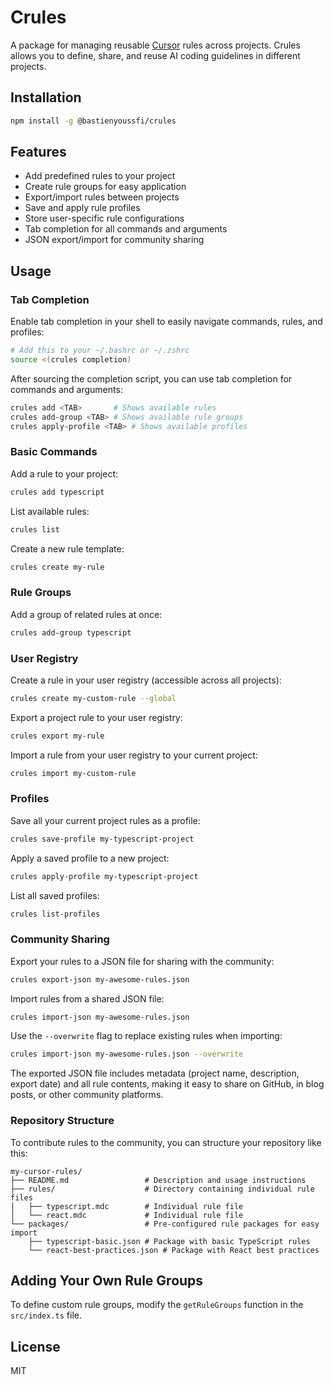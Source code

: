 # Crules

A package for managing reusable [Cursor](https://cursor.sh/) rules across projects. Crules allows you to define, share, and reuse AI coding guidelines in different projects.

## Installation

```bash
npm install -g @bastienyoussfi/crules
```

## Features

- Add predefined rules to your project
- Create rule groups for easy application
- Export/import rules between projects
- Save and apply rule profiles
- Store user-specific rule configurations
- Tab completion for all commands and arguments
- JSON export/import for community sharing

## Usage

### Tab Completion

Enable tab completion in your shell to easily navigate commands, rules, and profiles:

```bash
# Add this to your ~/.bashrc or ~/.zshrc
source <(crules completion)
```

After sourcing the completion script, you can use tab completion for commands and arguments:

```bash
crules add <TAB>       # Shows available rules
crules add-group <TAB> # Shows available rule groups
crules apply-profile <TAB> # Shows available profiles
```

### Basic Commands

Add a rule to your project:

```bash
crules add typescript
```

List available rules:

```bash
crules list
```

Create a new rule template:

```bash
crules create my-rule
```

### Rule Groups

Add a group of related rules at once:

```bash
crules add-group typescript
```

### User Registry

Create a rule in your user registry (accessible across all projects):

```bash
crules create my-custom-rule --global
```

Export a project rule to your user registry:

```bash
crules export my-rule
```

Import a rule from your user registry to your current project:

```bash
crules import my-custom-rule
```

### Profiles

Save all your current project rules as a profile:

```bash
crules save-profile my-typescript-project
```

Apply a saved profile to a new project:

```bash
crules apply-profile my-typescript-project
```

List all saved profiles:

```bash
crules list-profiles
```

### Community Sharing

Export your rules to a JSON file for sharing with the community:

```bash
crules export-json my-awesome-rules.json
```

Import rules from a shared JSON file:

```bash
crules import-json my-awesome-rules.json
```

Use the `--overwrite` flag to replace existing rules when importing:

```bash
crules import-json my-awesome-rules.json --overwrite
```

The exported JSON file includes metadata (project name, description, export date) and all rule contents, making it easy to share on GitHub, in blog posts, or other community platforms.

### Repository Structure

To contribute rules to the community, you can structure your repository like this:

```
my-cursor-rules/
├── README.md                 # Description and usage instructions
├── rules/                    # Directory containing individual rule files
│   ├── typescript.mdc        # Individual rule file
│   └── react.mdc             # Individual rule file
└── packages/                 # Pre-configured rule packages for easy import 
    ├── typescript-basic.json # Package with basic TypeScript rules
    └── react-best-practices.json # Package with React best practices
```

## Adding Your Own Rule Groups

To define custom rule groups, modify the `getRuleGroups` function in the `src/index.ts` file.

## License

MIT 
